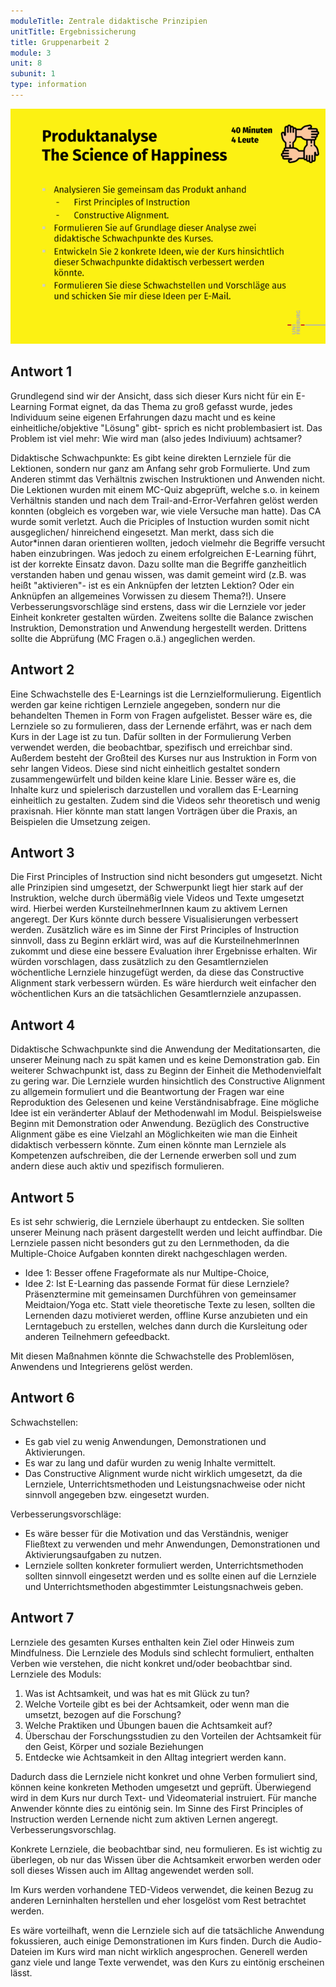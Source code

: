```yaml
---
moduleTitle: Zentrale didaktische Prinzipien
unitTitle: Ergebnissicherung
title: Gruppenarbeit 2
module: 3
unit: 8
subunit: 1
type: information
---
```


![](aufgabe2.PNG)


## Antwort 1

Grundlegend sind wir der Ansicht, dass sich dieser Kurs nicht für ein E-Learning Format eignet, da das Thema zu groß gefasst wurde, jedes Individuum seine eigenen Erfahrungen dazu macht und es keine einheitliche/objektive "Lösung" gibt- sprich es nicht problembasiert ist. Das Problem ist viel mehr: Wie wird man (also jedes Indiviuum) achtsamer? 

Didaktische Schwachpunkte: Es gibt keine direkten Lernziele für die Lektionen, sondern nur ganz am Anfang sehr grob Formulierte. Und zum Anderen stimmt das Verhältnis zwischen Instruktionen und Anwenden nicht. 
Die Lektionen wurden mit einem MC-Quiz abgeprüft, welche s.o. in keinem Verhältnis standen und nach dem Trail-and-Error-Verfahren gelöst werden konnten (obgleich es vorgeben war, wie viele Versuche man hatte). Das CA wurde somit verletzt. Auch die Priciples of Instuction wurden somit nicht ausgeglichen/ hinreichend eingesetzt. 
Man merkt, dass sich die Autor*innen daran orientieren wollten, jedoch vielmehr die Begriffe versucht haben einzubringen. Was jedoch zu einem erfolgreichen E-Learning führt, ist der korrekte Einsatz davon. Dazu sollte man die Begriffe ganzheitlich verstanden haben und genau wissen, was damit gemeint wird (z.B. was heißt "aktivieren"- ist es ein Anknüpfen der letzten Lektion? Oder ein Anknüpfen an allgemeines Vorwissen zu diesem Thema?!). 
Unsere Verbesserungsvorschläge sind erstens, dass wir die Lernziele vor jeder Einheit konkreter gestalten würden. Zweitens sollte die Balance zwischen Instruktion, Demonstration und Anwendung hergestellt werden. Drittens sollte die Abprüfung (MC Fragen o.ä.) angeglichen werden.


## Antwort 2

Eine Schwachstelle des E-Learnings ist die Lernzielformulierung. Eigentlich werden gar keine richtigen Lernziele angegeben, sondern nur die behandelten Themen in Form von Fragen aufgelistet. Besser wäre es, die Lernziele so zu formulieren, dass der Lernende erfährt, was er nach dem Kurs in der Lage ist zu tun. Dafür sollten in der Formulierung Verben verwendet werden, die beobachtbar, spezifisch und erreichbar sind. Außerdem besteht der Großteil des Kurses nur aus Instruktion in Form von sehr langen Videos. Diese sind nicht einheitlich gestaltet sondern zusammengewürfelt und bilden keine klare Linie. Besser wäre es, die Inhalte kurz und spielerisch darzustellen und vorallem das E-Learning einheitlich zu gestalten. Zudem sind die Videos sehr theoretisch und wenig praxisnah. Hier könnte man statt langen Vorträgen über die Praxis, an Beispielen die Umsetzung zeigen.


## Antwort 3

Die First Principles of Instruction sind nicht besonders gut umgesetzt. Nicht alle Prinzipien sind umgesetzt, der Schwerpunkt liegt hier stark auf der Instruktion, welche durch übermäßig viele Videos und Texte umgesetzt wird. Hierbei werden KursteilnehmerInnen kaum zu aktivem Lernen angeregt.
Der Kurs könnte durch bessere Visualisierungen verbessert werden. Zusätzlich wäre es im Sinne der First Principles of Instruction sinnvoll, dass zu Beginn erklärt wird, was auf die KursteilnehmerInnen zukommt und diese eine bessere Evaluation ihrer Ergebnisse erhalten.
Wir würden vorschlagen, dass zusätzlich zu den Gesamtlernzielen wöchentliche Lernziele hinzugefügt werden, da diese das Constructive Alignment stark verbessern würden. Es wäre hierdurch weit einfacher den wöchentlichen Kurs an die tatsächlichen Gesamtlernziele anzupassen.

## Antwort 4

Didaktische Schwachpunkte sind die Anwendung der Meditationsarten, die unserer Meinung nach zu spät kamen und es keine Demonstration gab. Ein weiterer Schwachpunkt ist, dass zu Beginn der Einheit die Methodenvielfalt zu gering war.  Die Lernziele wurden hinsichtlich des Constructive Alignment zu allgemein formuliert und die Beantwortung der Fragen war eine Reproduktion des Gelesenen und keine Verständnisabfrage. Eine mögliche Idee ist ein veränderter Ablauf der Methodenwahl im Modul. Beispielsweise Beginn mit Demonstration oder Anwendung. Bezüglich des Constructive Alignment gäbe es eine Vielzahl an Möglichkeiten wie man die Einheit didaktisch verbessern könnte. Zum einen könnte man Lernziele als Kompetenzen aufschreiben, die der Lernende erwerben soll und zum andern diese auch aktiv und spezifisch formulieren.  

## Antwort 5


Es ist sehr schwierig, die Lernziele überhaupt zu entdecken. Sie sollten unserer Meinung nach präsent dargestellt werden und leicht auffindbar. Die Lernziele passen nicht besonders gut zu den Lernmethoden, da die Multiple-Choice Aufgaben konnten direkt nachgeschlagen werden.

* Idee 1: Besser offene Frageformate als nur Multipe-Choice,
* Idee 2: Ist E-Learning das passende Format für diese Lernziele? Präsenztermine mit gemeinsamen Durchführen von gemeinsamer Meidtaion/Yoga etc. Statt viele theoretische Texte zu lesen, sollten die Lernenden dazu motivieret werden, offline Kurse anzubieten und ein Lerntagebuch zu erstellen, welches dann durch die Kursleitung oder anderen Teilnehmern gefeedbackt.

Mit diesen Maßnahmen könnte die Schwachstelle des Problemlösen, Anwendens und Integrierens gelöst werden.

## Antwort 6

Schwachstellen:

* Es gab viel zu wenig Anwendungen, Demonstrationen und Aktivierungen.
* Es war zu lang und dafür wurden zu wenig Inhalte vermittelt.
* Das Constructive Alignment wurde nicht wirklich umgesetzt, da die Lernziele, Unterrichtsmethoden und Leistungsnachweise oder nicht sinnvoll angegeben bzw. eingesetzt wurden.  

Verbesserungsvorschläge:

* Es wäre besser für die Motivation und das Verständnis, weniger Fließtext zu verwenden und mehr Anwendungen, Demonstrationen und Aktivierungsaufgaben zu nutzen.
* Lernziele sollten konkreter formuliert werden, Unterrichtsmethoden sollten sinnvoll eingesetzt werden und es sollte einen auf die Lernziele und Unterrichtsmethoden abgestimmter Leistungsnachweis geben.

## Antwort 7 

Lernziele des gesamten Kurses enthalten kein Ziel oder Hinweis zum Mindfulness. Die Lernziele des Moduls sind schlecht formuliert, enthalten Verben wie verstehen, die nicht konkret und/oder beobachtbar sind.
Lernziele des Moduls:

1.	Was ist Achtsamkeit, und was hat es mit Glück zu tun?
2.	Welche Vorteile gibt es bei der Achtsamkeit, oder wenn man die umsetzt, bezogen auf die Forschung?
3.	Welche Praktiken und Übungen bauen die Achtsamkeit auf?
4.	Überschau der Forschungsstudien zu den Vorteilen der Achtsamkeit für den Geist, Körper und soziale Beziehungen
5.	Entdecke wie Achtsamkeit in den Alltag integriert werden kann.

Dadurch dass die Lernziele nicht konkret und ohne Verben formuliert sind, können keine konkreten Methoden umgesetzt und geprüft.
Überwiegend wird in dem Kurs nur durch Text- und Videomaterial instruiert. Für manche Anwender könnte dies zu eintönig sein. Im Sinne des First Principles of Instruction werden Lernende nicht zum aktiven Lernen angeregt.
Verbesserungsvorschlag.

Konkrete Lernziele, die beobachtbar sind, neu formulieren. Es ist wichtig zu überlegen, ob nur das Wissen über die Achtsamkeit erworben werden oder soll dieses Wissen auch im Alltag angewendet werden soll.

Im Kurs werden vorhandene TED-Videos verwendet, die keinen Bezug zu anderen Lerninhalten herstellen und eher losgelöst vom Rest betrachtet werden.

Es wäre vorteilhaft, wenn die Lernziele sich auf die tatsächliche Anwendung fokussieren, auch einige Demonstrationen im Kurs finden. Durch die Audio-Dateien im Kurs wird man nicht wirklich angesprochen.
Generell werden ganz viele und lange Texte verwendet, was den Kurs zu eintönig erscheinen lässt.
